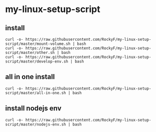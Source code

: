 # my-linux-setup-script

## install
```
curl -o- https://raw.githubusercontent.com/RockyF/my-linux-setup-script/master/mount-volume.sh | bash
curl -o- https://raw.githubusercontent.com/RockyF/my-linux-setup-script/master/other.sh | bash
curl -o- https://raw.githubusercontent.com/RockyF/my-linux-setup-script/master/develop-env.sh | bash
```
## all in one install
```
curl -o- https://raw.githubusercontent.com/RockyF/my-linux-setup-script/master/all-in-one.sh | bash
```

## install nodejs env
```
curl -o- https://raw.githubusercontent.com/RockyF/my-linux-setup-script/master/nodejs-env.sh | bash
```

